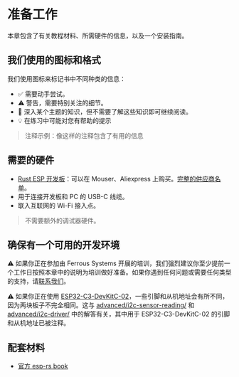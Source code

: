 # 准备工作

本章包含了有关教程材料、所需硬件的信息，以及一个安装指南。

## 我们使用的图标和格式

我们使用图标来标记书中不同种类的信息：
* ✅ 需要动手尝试。
* ⚠️ 警告，需要特别关注的细节。
* 🔎 深入某个主题的知识，但不需要了解这些知识即可继续阅读。
* 💡 在练习中可能对您有帮助的提示

> 注释示例：像这样的注释包含了有用的信息

## 需要的硬件

- [Rust ESP 开发板](https://github.com/esp-rs/esp-rust-board)：可以在 Mouser、Aliexpress 上购买。[完整的供应商名单](https://github.com/esp-rs/esp-rust-board#where-to-buy)。
- 用于连接开发板和 PC 的 USB-C 线缆。
- 联入互联网的 Wi-Fi 接入点。

> 不需要额外的调试器硬件。

## 确保有一个可用的开发环境
<!-- TODO: Update this comments -->

⚠️ 如果你正在参加由 Ferrous Systems 开展的培训，我们强烈建议你至少提前一个工作日按照本章中的说明为培训做好准备。如果你遇到任何问题或需要任何类型的支持，请[联系我们](https://ferrous-systems.com/contact/)。

⚠️ 如果你正在使用 [ESP32-C3-DevKitC-02](https://docs.espressif.com/projects/esp-idf/en/latest/esp32c3/hw-reference/esp32c3/user-guide-devkitc-02.html)，一些引脚和从机地址会有所不同，因为两块板子不完全相同。这与 [advanced/i2c-sensor-reading/](/advanced/i2c-sensor-reading/examples) 和 [advanced/i2c-driver/](/advanced/i2c-driver/src/) 中的解答有关，其中用于 ESP32-C3-DevKitC-02 的引脚和从机地址已被注释。

## 配套材料

- [官方 esp-rs book](https://esp-rs.github.io/book/introduction.html) 